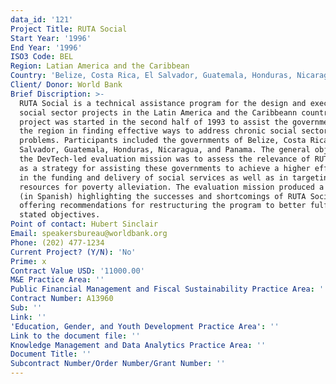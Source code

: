 ```yaml
---
data_id: '121'
Project Title: RUTA Social
Start Year: '1996'
End Year: '1996'
ISO3 Code: BEL
Region: Latian America and the Caribbean
Country: 'Belize, Costa Rica, El Salvador, Guatemala, Honduras, Nicaragua, and Panama'
Client/ Donor: World Bank
Brief Discription: >-
  RUTA Social is a technical assistance program for the design and execution of
  social sector projects in the Latin America and the Caribbeann countries. The
  project was started in the second half of 1993 to assist the governments of
  the region in finding effective ways to address chronic social sector
  problems. Participants included the governments of Belize, Costa Rica, El
  Salvador, Guatemala, Honduras, Nicaragua, and Panama. The general objective of
  the DevTech-led evaluation mission was to assess the relevance of RUTA Social
  as a strategy for assisting these governments to achieve a higher efficiency
  in the funding and delivery of social services as well as in targeting
  resources for poverty alleviation. The evaluation mission produced a report
  (in Spanish) highlighting the successes and shortcomings of RUTA Social and
  offering recommendations for restructuring the program to better fulfill its
  stated objectives.
Point of contact: Hubert Sinclair
Email: speakersbureau@worldbank.org
Phone: (202) 477-1234
Current Project? (Y/N): 'No'
Prime: x
Contract Value USD: '11000.00'
M&E Practice Area: ''
Public Financial Management and Fiscal Sustainability Practice Area: ''
Contract Number: A13960
Sub: ''
Link: ''
'Education, Gender, and Youth Development Practice Area': ''
Link to the document file: ''
Knowledge Management and Data Analytics Practice Area: ''
Document Title: ''
Subcontract Number/Order Number/Grant Number: ''
---
```

